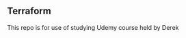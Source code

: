 ## Terraform

This repo is for use of studying Udemy course held by Derek <More than certified in Terraform>
